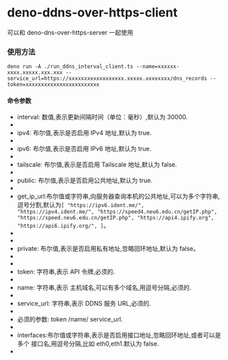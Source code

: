 # deno-ddns-over-https-client

可以和 deno-dns-over-https-server 一起使用

### 使用方法

```
deno run -A ./run_ddns_interval_client.ts --name=xxxxxx-xxxx.xxxxx.xxx.xxx --service_url=https://xxxxxxxxxxxxxxxxxx.xxxxx.xxxxxxxx/dns_records --token=xxxxxxxxxxxxxxxxxxxxxxxx
```

#### 命令参数

- interval: 数值,表示更新间隔时间（单位：毫秒）,默认为 30000.
-
- ipv4: 布尔值,表示是否启用 IPv4 地址,默认为 true.
-
- ipv6: 布尔值,表示是否启用 IPv6 地址,默认为 true.
-
- tailscale: 布尔值,表示是否启用 Tailscale 地址,默认为 false.
-
- public: 布尔值,表示是否启用公共地址,默认为 true.
-
- get_ip_url:布尔值或字符串,向服务器查询本机的公共地址,可以为多个字符串,逗号分割,默认为`[ "https://ipv6.ident.me/", "https://ipv4.ident.me/", "https://speed4.neu6.edu.cn/getIP.php", "https://speed.neu6.edu.cn/getIP.php", "https://api4.ipify.org", "https://api6.ipify.org/", ]`。
-
-
- private: 布尔值,表示是否启用私有地址,忽略回环地址,默认为 false。
-
-
- token: 字符串,表示 API 令牌,必须的.
-
- name: 字符串,表示 主机域名,可以有多个域名,用逗号分隔,必须的.
-
- service_url: 字符串,表示 DDNS 服务 URL,必须的.
-
- 必须的参数: token /name/ service_url.
-
- interfaces:布尔值或字符串,表示是否启用接口地址,忽略回环地址,或者可以是多个
  接口名,用逗号分隔,比如 eth0,eth1.默认为 false.
-
